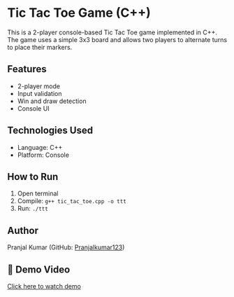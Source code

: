 # Tic Tac Toe Game (C++) 
This is a 2-player console-based Tic Tac Toe game implemented in C++. The game uses a simple 3x3 board and allows two players to alternate turns to place their markers.

## Features
- 2-player mode
- Input validation
- Win and draw detection
- Console UI

## Technologies Used
- Language: C++
- Platform: Console

## How to Run
1. Open terminal
2. Compile: `g++ tic_tac_toe.cpp -o ttt`
3. Run: `./ttt`

## Author
Pranjal Kumar (GitHub: [Pranjalkumar123](https://github.com/Pranjalkumar123))     
## 🎥 Demo Video

[Click here to watch demo](https://drive.google.com/file/d/19UafSzVI0E5ek4QTQ_Fb4oteAfT-b2rH/view?usp=drivesdk)
